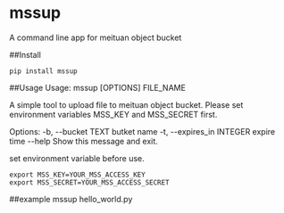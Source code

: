 # mssup
A command line app for meituan object bucket

##Install
```shell
pip install mssup
```
##Usage
Usage: mssup [OPTIONS] FILE_NAME

  A simple tool to upload file to meituan object bucket. Please set
  environment variables MSS_KEY and MSS_SECRET first.

Options:
  -b, --bucket TEXT         butket name
  -t, --expires_in INTEGER  expire time
  --help                    Show this message and exit.


set environment variable before use.

```shell
export MSS_KEY=YOUR_MSS_ACCESS_KEY
export MSS_SECRET=YOUR_MSS_ACCESS_SECRET
```

##example
mssup hello_world.py

